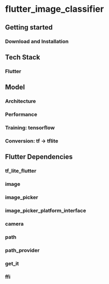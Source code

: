 # flutter_image_classifier


## Getting started

### Download and Installation

## Tech Stack

### Flutter

## Model 

### Architecture

### Performance

### Training: tensorflow

### Conversion: tf -> tflite



## Flutter Dependencies

### tf_lite_flutter

### image

### image_picker

### image_picker_platform_interface

### camera

### path

### path_provider

### get_it

### ffi



